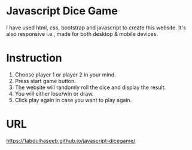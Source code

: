 # Javascript Dice Game
I have used html, css, bootstrap and javascript to create this website. It's also responsive i.e., made for both desktop & mobile devices.

# Instruction
1. Choose player 1 or player 2 in your mind.
2. Press start game button.
3. The website will randomly roll the dice and display the result.
4. You will either lose/win or draw.
5. Click play again in case you want to play again.

# URL
https://1abdulhaseeb.github.io/javascript-dicegame/
